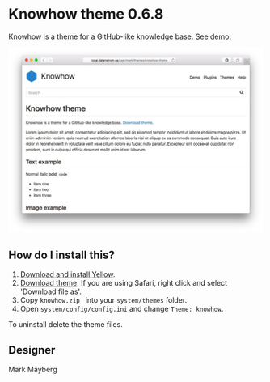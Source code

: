 Knowhow theme 0.6.8
===================
Knowhow is a theme for a GitHub-like knowledge base. [See demo](https://developers.datenstrom.se/themes/knowhow-theme).

[![Screenshot](knowhow-theme.jpg?raw=true)](https://developers.datenstrom.se/themes/knowhow-theme)

How do I install this?
----------------------
1. [Download and install Yellow](https://github.com/datenstrom/yellow/).
2. [Download theme](https://github.com/datenstrom/yellow-themes/raw/master/zip/knowhow.zip). If you are using Safari, right click and select 'Download file as'.
3. Copy `knowhow.zip ` into your `system/themes` folder.
4. Open `system/config/config.ini` and change `Theme: knowhow`.

To uninstall delete the theme files.

Designer
--------
Mark Mayberg
